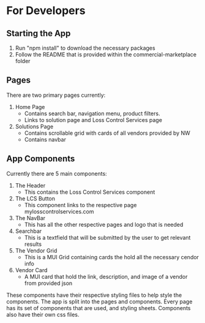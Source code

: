 # For Developers
## Starting the App
1. Run "npm install" to download the necessary packages
2. Follow the README that is provided within the commercial-marketplace folder

## Pages
There are two primary pages currently:
1. Home Page
    * Contains search bar, navigation menu, product filters.
    * Links to solution page and Loss Control Services page
2. Solutions Page
    * Contains scrollable grid with cards of all vendors provided by NW
    * Contains navbar
## App Components
Currently there are 5 main components:
1. The Header
    * This contains the Loss Control Services component
2. The LCS Button
    *  This component links to the respective page mylosscontrolservices.com
3. The NavBar
    * This has all the other respective pages and logo that is needed
4. Searchbar
    * This is a textfield that will be submitted by the user to get relevant results
5. The Vendor Grid
    * This is a MUI Grid containing cards the hold all the necessary cendor info
6. Vendor Card
    * A MUI card that hold the link, description, and image of a vendor from provided json

These components have their respective styling files to help style the components.
The app is split into the pages and components. Every page has its set of components that are used, and styling sheets. Components also have their own css files.